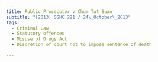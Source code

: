 ```yaml
---
title: Public Prosecutor v Chum Tat Suan
subtitle: "[2013] SGHC 221 / 24\_October\_2013"
tags:
  - Criminal Law
  - Statutory offences
  - Misuse of Drugs Act
  - Discretion of court not to impose sentence of death

---
```


